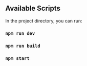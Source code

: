 ## Available Scripts

In the project directory, you can run:

### `npm run dev`

### `npm run build`

### `npm start`
